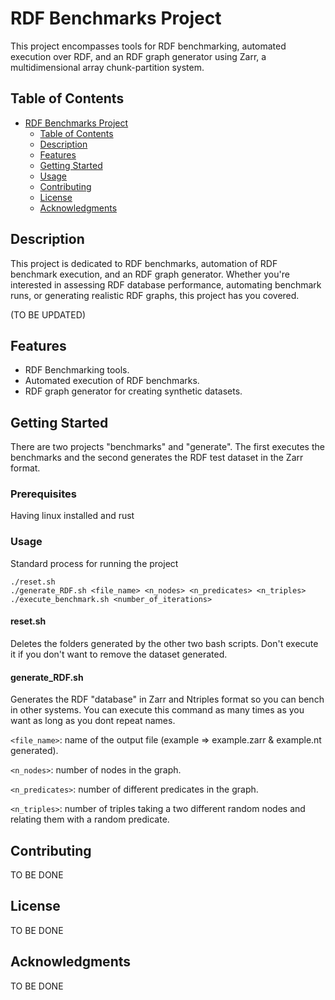 # RDF Benchmarks Project

This project encompasses tools for RDF benchmarking, automated execution over RDF, and an RDF graph generator using Zarr, a multidimensional array chunk-partition system.

## Table of Contents

- [RDF Benchmarks Project](#rdf-benchmarks-project)
  - [Table of Contents](#table-of-contents)
  - [Description](#description)
  - [Features](#features)
  - [Getting Started](#getting-started)
  - [Usage](#usage)
  - [Contributing](#contributing)
  - [License](#license)
  - [Acknowledgments](#acknowledgments)

## Description

This project is dedicated to RDF benchmarks, automation of RDF benchmark execution, and an RDF graph generator. Whether you're interested in assessing RDF database performance, automating benchmark runs, or generating realistic RDF graphs, this project has you covered.

(TO BE UPDATED)

## Features

- RDF Benchmarking tools.
- Automated execution of RDF benchmarks.
- RDF graph generator for creating synthetic datasets.

## Getting Started

There are two projects "benchmarks" and "generate". The first executes the benchmarks and the second generates the RDF test dataset in the Zarr format.

### Prerequisites

Having linux installed and rust

### Usage

Standard process for running the project
```
./reset.sh 
./generate_RDF.sh <file_name> <n_nodes> <n_predicates> <n_triples> 
./execute_benchmark.sh <number_of_iterations>
```

#### reset.sh
Deletes the folders generated by the other two bash scripts. Don't execute it if you don't want to remove the dataset generated.

#### generate_RDF.sh
Generates the RDF "database" in Zarr and Ntriples format so you can bench in other systems. You can execute this command as many times as you want as long as you dont repeat names.

`<file_name>`: name of the output file (example => example.zarr & example.nt generated).

`<n_nodes>`: number of nodes in the graph.

`<n_predicates>`: number of different predicates in the graph.

`<n_triples>`: number of triples taking a two different random nodes and relating them with a random predicate.



## Contributing

TO BE DONE

## License

TO BE DONE

## Acknowledgments

TO BE DONE
